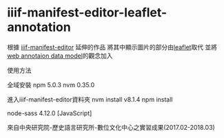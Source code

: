 # iiif-manifest-editor-leaflet-annotation #

根據 [iiif-manifest-editor](https://github.com/bodleian/iiif-manifest-editor) 延伸的作品
將其中顯示圖片的部分由[leaflet](https://leafletjs.com/)取代
並將[web annotaion data model](https://www.w3.org/TR/annotation-model/)的觀念加入


使用方法

全域安裝
npm 5.0.3
nvm 0.35.0

進入iiif-manifest-editor資料夾
nvm install v8.1.4
npm install

node-sass 4.12.0 [JavaScript]







來自中央研究院-歷史語言研究所-數位文化中心之實習成果(2017.02-2018.03)